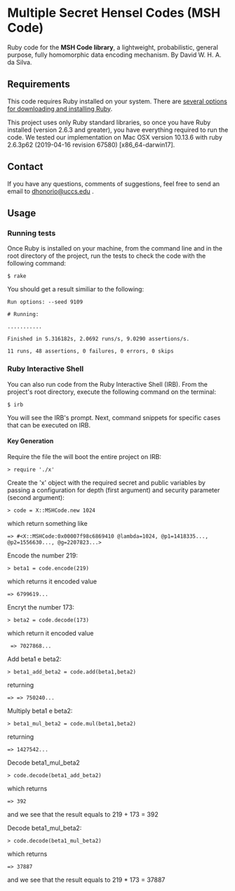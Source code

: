# Multiple Secret Hensel Codes (MSH Code)
Ruby code for the **MSH Code library**, a lightweight, probabilistic, general purpose, fully homomorphic data encoding mechanism. By David W. H. A. da Silva.

## Requirements

This code requires Ruby installed on your system. There are [several options for downloading and installing Ruby](https://www.ruby-lang.org/en/downloads/ "Download Ruby").

This project uses only Ruby standard libraries, so once you have Ruby installed (version 2.6.3 and greater), you have everything required to run the code. We tested our implementation on Mac OSX version 10.13.6 with ruby 2.6.3p62 (2019-04-16 revision 67580) [x86_64-darwin17].

## Contact

If you have any questions, comments of suggestions, feel free to send an email to dhonorio@uccs.edu .

## Usage

### Running tests

Once Ruby is installed on your machine, from the command line and in the root directory of the project, run the tests to check the code with the following command:

`$ rake`

You should get a result similiar to the following:

```console
Run options: --seed 9109

# Running:

...........

Finished in 5.316182s, 2.0692 runs/s, 9.0290 assertions/s.

11 runs, 48 assertions, 0 failures, 0 errors, 0 skips
```

### Ruby Interactive Shell

You can also run code from the Ruby Interactive Shell (IRB). From the project's root directory, execute the following command on the terminal:

`$ irb`

You will see the IRB's prompt. Next, command snippets for specific cases that can be executed on IRB.

#### Key Generation

Require the file the will boot the entire project on IRB:

`> require './x'`

Create the 'x' object with the required secret and public variables by passing a configuration for depth (first argument) and security parameter (second argument):

`> code = X::MSHCode.new 1024`

which return something like

`=> #<X::MSHCode:0x00007f98c6869410 @lambda=1024, @p1=1418335..., @p2=1556630..., @g=2207823...>`

Encode the number 219:

`> beta1 = code.encode(219)`

which returns it encoded value

`=> 6799619...`

Encryt the number 173:

`> beta2 = code.decode(173)`

which return it encoded value

` => 7027868...`

Add beta1 e beta2:

`> beta1_add_beta2 = code.add(beta1,beta2)`

returning

`=> => 750240...`

Multiply beta1 e beta2:

`> beta1_mul_beta2 = code.mul(beta1,beta2)`

returning

`=> 1427542...`

Decode beta1_mul_beta2

`> code.decode(beta1_add_beta2)`

which returns

`=> 392`

and we see that the result equals to 219 + 173 = 392

Decode beta1_mul_beta2:

`> code.decode(beta1_mul_beta2)`

which returns

`=> 37887`

and we see that the result equals to 219 * 173 = 37887
```
